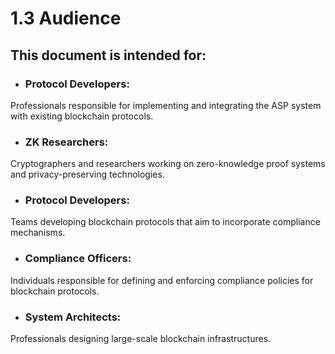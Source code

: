 # 1.3 Audience

## This document is intended for:

- ### Protocol Developers:

Professionals responsible for implementing and integrating the ASP system with existing blockchain protocols.

- ### ZK Researchers:

Cryptographers and researchers working on zero-knowledge proof systems and privacy-preserving technologies.

- ### Protocol Developers:

Teams developing blockchain protocols that aim to incorporate compliance mechanisms.

- ### Compliance Officers:

Individuals responsible for defining and enforcing compliance policies for blockchain protocols.

- ### System Architects:

Professionals designing large-scale blockchain infrastructures.
